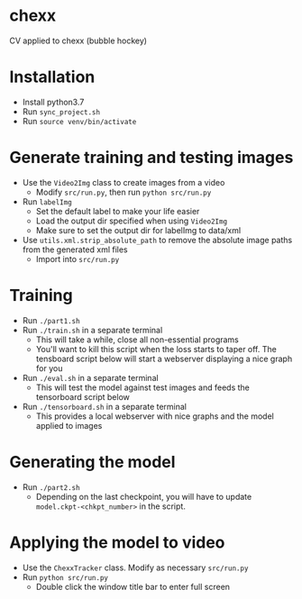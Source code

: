 # chexx
CV applied to chexx (bubble hockey)


# Installation
* Install python3.7
* Run `sync_project.sh`
* Run `source venv/bin/activate`

# Generate training and testing images
* Use the `Video2Img` class to create images from a video
    * Modify `src/run.py`, then run `python src/run.py`
* Run `labelImg`
  * Set the default label to make your life easier
  * Load the output dir specified when using `Video2Img`
  * Make sure to set the output dir for labelImg to data/xml
* Use `utils.xml.strip_absolute_path` to remove the absolute image paths from the generated xml files
    * Import into `src/run.py`

# Training
* Run `./part1.sh`
* Run `./train.sh` in a separate terminal
    * This will take a while, close all non-essential programs
    * You'll want to kill this script when the loss starts to taper off. The tensboard script below will start a webserver displaying a nice graph for you
* Run `./eval.sh` in a separate terminal
    * This will test the model against test images and feeds the tensorboard script below
* Run `./tensorboard.sh` in a separate terminal
    * This provides a local webserver with nice graphs and the model applied to images

# Generating the model
* Run `./part2.sh`
    * Depending on the last checkpoint, you will have to update `model.ckpt-<chkpt_number>` in the script.

# Applying the model to video
* Use the `ChexxTracker` class. Modify as necessary `src/run.py`
* Run `python src/run.py`
    * Double click the window title bar to enter full screen
